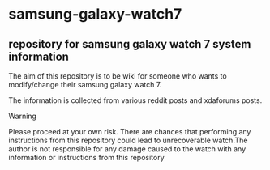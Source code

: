 # samsung-galaxy-watch7

## repository for samsung galaxy watch 7 system information 

The aim of this repository is to be wiki for someone who wants to modify/change their samsung galaxy watch 7.

The information is collected from various reddit posts and xdaforums posts.


> [!WARNING]
> Please proceed at your own risk. There are chances that performing any instructions from this repository could lead to unrecoverable watch.The author is not responsible for any damage caused to the watch with any information or instructions from this repository
